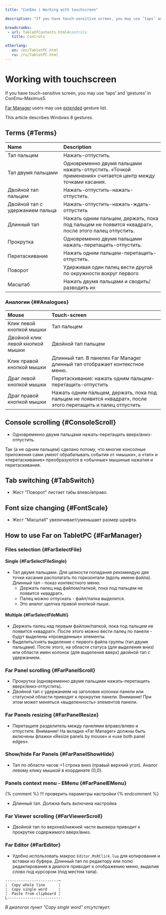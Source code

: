 ```yaml
---
title: "ConEmu | Working with touchscreen"

description: "If you have touch-sensitive screen, you may use ‘taps’ and ‘gestures’ in ConEmu-Maximus5"

breadcrumbs:
 - url: TableOfContents.html#controls
   title: Controls

otherlang:
   en: /en/TabletPC.html
   ru: /ru/TabletPC.html
---
```


# Working with touchscreen

If you have touch-sensitive screen, you may use ‘taps’ and ‘gestures’ in ConEmu-Maximus5.

[Far Manager](FarManager.html) users may use [extended](#FarManager) gesture list.

This article describes Windows 8 gestures.


## Terms  {#Terms}

| Name | Description |
|:---|:---|
| Тап пальцем | Нажать-отпустить. |
| Тап двумя пальцами | Одновременно двумя пальцами нажать-отпустить. «Точкой применения» считается центр между точками касания. |
| Двойной тап пальцем | Нажать-отпустить-нажать-отпустить. |
| Двойной тап с удержанием пальца | Нажать-отпустить-нажать-ждать-отпустить |
| Длинный тап | Нажать одним пальцем, держать, пока под пальцем не появится «квадрат», после этого палец отпустить. |
| Прокрутка | Одновременно двумя пальцами нажать-перетащить-отпустить. |
| Перетаскивание | Нажать одним пальцем-перетащить-отпустить. |
| Поворот | Удерживая один палец вести другой по окружности вокруг первого |
| Масштаб | Нажать двумя пальцами и сводить/разводить их |


### Аналогии   {##Analogues}

| Mouse | Touch-screen |
|:---|:---|
| Клик левой кнопкой мышки | Тап пальцем |
| Двойной клик левой кнопкой мышки | Двойной тап пальцем |
| Клик правой кнопкой мышки | Длинный тап. В панелях Far Manager длинный тап отображает контекстное меню. |
| Драг левой кнопкой мышки | Перетаскивание: нажать одним пальцем-перетащить-отпустить |
| Драг правой кнопкой мышки | Нажать одним пальцем, держать, пока под пальцем не появится «квадрат», после этого перетащить и палец отпустить |



## Console scrolling  {#ConsoleScroll}

* Одновременно двумя пальцами нажать-перетащить вверх/вниз-отпустить.

Так (а не одним пальцем) сделано потому, что многие консолные приложения
сами умеют обрабатывать события от «мышки», а «тап» и «перетаскивание»
преобразуются в «обычные» мышиные нажатия и перетаскивания.


## Tab switching  {#TabSwitch}

* Жест "Поворот" листает табы влево/вправо.


## Font size changing  {#FontScale}

* Жест "Масштаб" увеличивает/уменьшает размер шрифта.



## How to use Far on TabletPC  {#FarManager}

### Files selection   {#FarSelectFile}

#### Single  {#FarSelectFileSingle}

* Тап двумя пальцами. Для целкости попадания рекомендую две точки касания располагать по горизонтали (вдоль имени файла). Длинный тап - показ контекстного меню.
  * Держать палец над файлом/папкой, пока под пальцем не появится «квадрат». 
  * Палец можно отпускать - файл/папка выделится. 
  * Это аналог щелчка правой кнопкой пыши. 


#### Multiple  {#FarSelectFileMulti}

* Держать палец над первым файлом/папкой, пока под пальцем не появится «квадрат». После этого можно вести палец по панели - будут выделены «проведенные» элементы.
* Выделить/снять выделение с первого файла группы (тап двумя пальцами). После этого, на области статуса (для выделения вниз) или области имен колонок (для выделения вверх) двойной тап с удержанием.


### Far Panel scrolling   {#FarPanelScroll}

* Прокрутка (одновременно двумя пальцами нажать-перетащить вверх/вниз-отпустить).
* Двойной тап с удержанием на заголовке колонки панели или статусной области приводит к прокрутке панели. Внимание! При этом может меняться «выделенность» элементов панели.


### Far Panels resizing   {#FarPanelResize}

* Перетащите разделитель между панелями вправо/влево и отпустите. Внимание! На вкладке «Far Manager» должны быть включены флажки «Resize panels by mouse» и «use both panel edges».


### Show/hide Far Panels   {#FarPanelShowHide}

* Тап по области часов +1 строка вниз (правый верхний угол). Аналог левому клику мышкой в координате {0,0}.


### Panels context menu - EMenu   {#FarPanelEMenu}

{% comment %}
!!! проверить параметры настройки
{% endcomment %}

* Длинный тап. Должна быть включена настройка


### Far Viewer scrolling   {#FarViewerScroll}

* Двойной тап по верхней/нижней части вьювера приводит к прокрутке содержимого вверх/вниз.


### Far Editor   {#FarEditor}

* Удобно использовать макрос `Editor.MsRClick.lua` для копирования и вставки из буфера.
  Длинный тап по редактору или полю редактирования в диалоге приводит к отображению меню,
  выделив слово под курсором (под местом тапа).

~~~
------------------------¬
¦  Copy whole line      ¦
¦  Copy single word     ¦
¦  Paste from clipboard ¦
L------------------------
~~~

*В диалогах пункт "Copy single word" отсутствует.*
